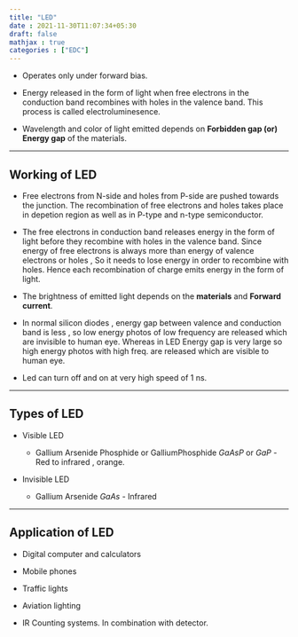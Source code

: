 ```yaml
---
title: "LED"
date : 2021-11-30T11:07:34+05:30
draft: false
mathjax : true
categories : ["EDC"]
---
```


- Operates only under forward bias.

- Energy released in the form of light when free electrons in the conduction band recombines with holes in the valence band. This process is called electroluminesence.

- Wavelength and color of light emitted depends on **Forbidden gap (or) Energy gap** of the materials.
---
## Working of LED

- Free electrons from N-side and holes from P-side are pushed towards the junction. The recombination of free electrons and holes takes place in depetion region as well as in P-type and n-type semiconductor.

- The free electrons in conduction band releases energy in the form of light before they recombine with holes in the valence band. Since energy of free electrons is always more than energy of valence electrons or holes , So it needs to lose energy in order to recombine with holes. Hence each recombination of charge emits energy in the form of light. 

- The brightness of emitted light depends on the **materials** and **Forward current**.

- In normal silicon diodes , energy gap between valence and conduction band is less , so low energy photos of low frequency are released which are invisible to human eye. Whereas in LED Energy gap is very large so  high energy photos with high freq. are released which are visible to human eye.

- Led can turn off and on at very high speed of 1 ns.
---
## Types of LED

- Visible LED
	
	-    Gallium Arsenide Phosphide or GalliumPhosphide $GaAsP$ or $GaP$ - Red to infrared , orange.

- Invisible LED
 
 	- Gallium Arsenide $GaAs$ - Infrared

---
## Application of LED

-	Digital computer and calculators

- Mobile phones

- Traffic lights

- Aviation lighting

- IR Counting systems. In combination with detector.







